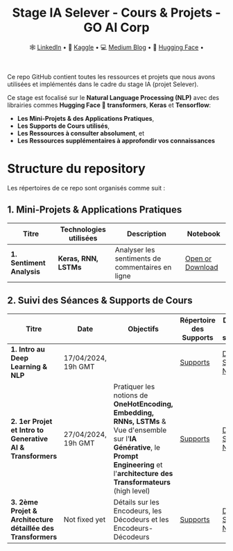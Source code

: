 <div align="center">
  <h1> Stage IA Selever - Cours & Projets - GO AI Corp</h1>
  <p align="center">
    🕸 <a href="https://www.linkedin.com/in/anyantudre">LinkedIn</a> • 
    📙 <a href="https://www.kaggle.com/waalbannyantudre">Kaggle</a> • 
    💻 <a href="https://anyantudre.medium.com/">Medium Blog</a> • 
    🤗 <a href="https://huggingface.co/anyantudre">Hugging Face</a> • 
  </p>
</div>
<br/>


Ce repo GitHub contient toutes les ressources et projets que nous avons utilisées et implémentés dans le cadre du stage IA (projet Selever).

Ce stage est focalisé sur le **Natural Language Processing (NLP)** avec des librairies commes **Hugging Face 🤗 transformers**, **Keras** et **Tensorflow**:
-  **Les Mini-Projets & des Applications Pratiques**, 
-  **Les Supports de Cours utilisés**,
-  **Les Ressources à consulter absolument**, et
-  **Les Ressources supplémentaires à approfondir vos connaissances**



# Structure du repository

Les répertoires de ce repo sont organisés comme suit :  

## 1. Mini-Projets & Applications Pratiques

| Titre | Technologies utilisées | Description  | Notebook |
|---------------------------------------|-------------------------------------------------------------------------|-------------------------------------------------------------------------|------------------------------------------------------------------------------------------------------------------------------------------------------|
| **1. Sentiment Analysis** |  **Keras, RNN, LSTMs** | Analyser les sentiments de commentaires en ligne | <a href="https://github.com/ANYANTUDRE/Stage-IA-Selever-GO-AI-Corp/blob/main/Notebooks%20des%20Mini-Projets/01.%20Sentiment%20Analysis%20with%20Keras.ipynb"> Open or Download</a> |



## 2. Suivi des Séances & Supports de Cours

| Titre | Date | Objectifs | Répertoire des Supports | Détails de la séance |
|---------------|-------|--------------------------------|--------------------------|----------------------|
| **1. Intro au Deep Learning & NLP** | 17/04/2024, 19h GMT | | [Supports](https://github.com/ANYANTUDRE/Stage-IA-Selever-GO-AI-Corp/tree/main/Supports%20de%20Cours%20-%20Formations/01.%20S%C3%A9ance%201)| [Détails Séance N°1](https://github.com/ANYANTUDRE/Stage-IA-Selever-GO-AI-Corp/blob/main/Supports%20de%20Cours%20-%20Formations/01.%20S%C3%A9ance%201/D%C3%A9tails%20de%20la%20s%C3%A9ance%201%20-%20Intro%20au%20NLP%20%26%20Rappels%20Deep%20Learning.md) |
| **2. 1er Projet et Intro to Generative AI & Transformers** | 27/04/2024, 19h GMT | Pratiquer les notions de **OneHotEncoding, Embedding, RNNs, LSTMs** & Vue d'ensemble sur l'**IA Générative**, le **Prompt Engineering** et l'**architecture des Transformateurs** (high level) | [Supports](https://github.com/ANYANTUDRE/Stage-IA-Selever-GO-AI-Corp/tree/main/Supports%20de%20Cours%20-%20Formations/02.%20S%C3%A9ance%202) | [Détails Séance N°2](https://github.com/ANYANTUDRE/Stage-IA-Selever-GO-AI-Corp/blob/main/Supports%20de%20Cours%20-%20Formations/02.%20S%C3%A9ance%202/D%C3%A9tails%20S%C3%A9ance%20N%C2%B02%20-%201er%20Projet%20et%20Intro%20to%20Generative%20AI%20%26%20Transformers.md) |
| **3. 2ème Projet & Architecture détaillée des Transformers** | Not fixed yet | Détails sur les Encodeurs, les Décodeurs et les Encodeurs-Décodeurs  | [Supports](https://github.com/ANYANTUDRE/Stage-IA-Selever-GO-AI-Corp/tree/main/Supports%20de%20Cours%20-%20Formations/03.%20S%C3%A9ance%203) | [Détails Séance N°1](https://github.com/ANYANTUDRE/Stage-IA-Selever-GO-AI-Corp/blob/main/Supports%20de%20Cours%20-%20Formations/03.%20S%C3%A9ance%203/D%C3%A9tails%20S%C3%A9ance%20N%C2%B03%20-%202%C3%A8me%20Projet%20%26%20Architecture%20d%C3%A9taill%C3%A9e%20des%20Transformers.md) |





